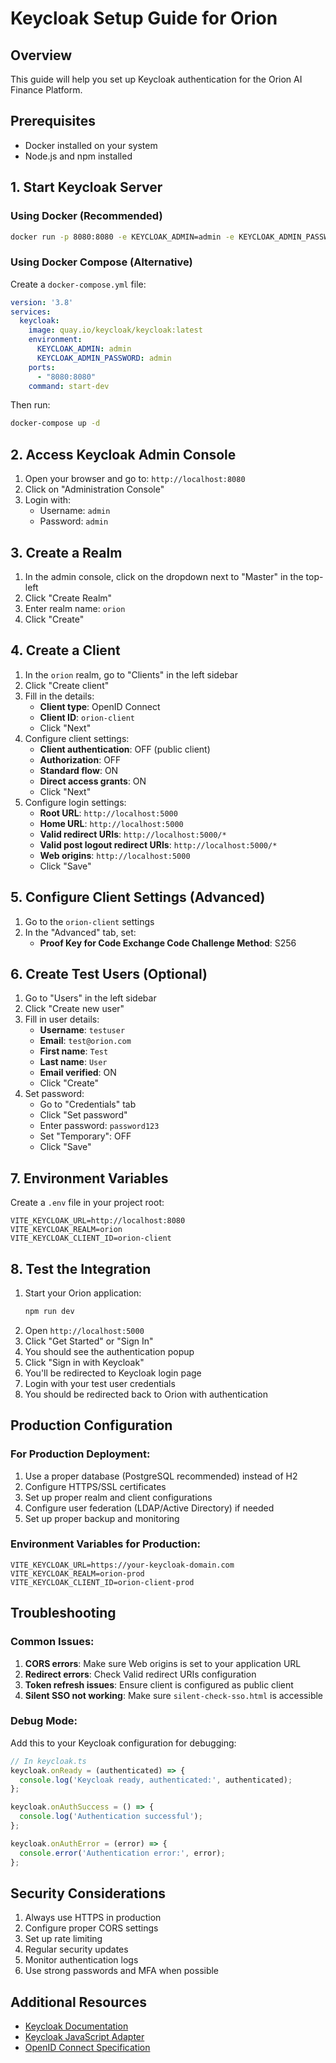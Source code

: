 # Keycloak Setup Guide for Orion

## Overview
This guide will help you set up Keycloak authentication for the Orion AI Finance Platform.

## Prerequisites
- Docker installed on your system
- Node.js and npm installed

## 1. Start Keycloak Server

### Using Docker (Recommended)
```bash
docker run -p 8080:8080 -e KEYCLOAK_ADMIN=admin -e KEYCLOAK_ADMIN_PASSWORD=admin quay.io/keycloak/keycloak:latest start-dev
```

### Using Docker Compose (Alternative)
Create a `docker-compose.yml` file:
```yaml
version: '3.8'
services:
  keycloak:
    image: quay.io/keycloak/keycloak:latest
    environment:
      KEYCLOAK_ADMIN: admin
      KEYCLOAK_ADMIN_PASSWORD: admin
    ports:
      - "8080:8080"
    command: start-dev
```

Then run:
```bash
docker-compose up -d
```

## 2. Access Keycloak Admin Console
1. Open your browser and go to: `http://localhost:8080`
2. Click on "Administration Console"
3. Login with:
   - Username: `admin`
   - Password: `admin`

## 3. Create a Realm
1. In the admin console, click on the dropdown next to "Master" in the top-left
2. Click "Create Realm"
3. Enter realm name: `orion`
4. Click "Create"

## 4. Create a Client
1. In the `orion` realm, go to "Clients" in the left sidebar
2. Click "Create client"
3. Fill in the details:
   - **Client type**: OpenID Connect
   - **Client ID**: `orion-client`
   - Click "Next"
4. Configure client settings:
   - **Client authentication**: OFF (public client)
   - **Authorization**: OFF
   - **Standard flow**: ON
   - **Direct access grants**: ON
   - Click "Next"
5. Configure login settings:
   - **Root URL**: `http://localhost:5000`
   - **Home URL**: `http://localhost:5000`
   - **Valid redirect URIs**: `http://localhost:5000/*`
   - **Valid post logout redirect URIs**: `http://localhost:5000/*`
   - **Web origins**: `http://localhost:5000`
   - Click "Save"

## 5. Configure Client Settings (Advanced)
1. Go to the `orion-client` settings
2. In the "Advanced" tab, set:
   - **Proof Key for Code Exchange Code Challenge Method**: S256

## 6. Create Test Users (Optional)
1. Go to "Users" in the left sidebar
2. Click "Create new user"
3. Fill in user details:
   - **Username**: `testuser`
   - **Email**: `test@orion.com`
   - **First name**: `Test`
   - **Last name**: `User`
   - **Email verified**: ON
   - Click "Create"
4. Set password:
   - Go to "Credentials" tab
   - Click "Set password"
   - Enter password: `password123`
   - Set "Temporary": OFF
   - Click "Save"

## 7. Environment Variables
Create a `.env` file in your project root:
```env
VITE_KEYCLOAK_URL=http://localhost:8080
VITE_KEYCLOAK_REALM=orion
VITE_KEYCLOAK_CLIENT_ID=orion-client
```

## 8. Test the Integration
1. Start your Orion application:
   ```bash
   npm run dev
   ```
2. Open `http://localhost:5000`
3. Click "Get Started" or "Sign In"
4. You should see the authentication popup
5. Click "Sign in with Keycloak"
6. You'll be redirected to Keycloak login page
7. Login with your test user credentials
8. You should be redirected back to Orion with authentication

## Production Configuration

### For Production Deployment:
1. Use a proper database (PostgreSQL recommended) instead of H2
2. Configure HTTPS/SSL certificates
3. Set up proper realm and client configurations
4. Configure user federation (LDAP/Active Directory) if needed
5. Set up proper backup and monitoring

### Environment Variables for Production:
```env
VITE_KEYCLOAK_URL=https://your-keycloak-domain.com
VITE_KEYCLOAK_REALM=orion-prod
VITE_KEYCLOAK_CLIENT_ID=orion-client-prod
```

## Troubleshooting

### Common Issues:
1. **CORS errors**: Make sure Web origins is set to your application URL
2. **Redirect errors**: Check Valid redirect URIs configuration
3. **Token refresh issues**: Ensure client is configured as public client
4. **Silent SSO not working**: Make sure `silent-check-sso.html` is accessible

### Debug Mode:
Add this to your Keycloak configuration for debugging:
```typescript
// In keycloak.ts
keycloak.onReady = (authenticated) => {
  console.log('Keycloak ready, authenticated:', authenticated);
};

keycloak.onAuthSuccess = () => {
  console.log('Authentication successful');
};

keycloak.onAuthError = (error) => {
  console.error('Authentication error:', error);
};
```

## Security Considerations
1. Always use HTTPS in production
2. Configure proper CORS settings
3. Set up rate limiting
4. Regular security updates
5. Monitor authentication logs
6. Use strong passwords and MFA when possible

## Additional Resources
- [Keycloak Documentation](https://www.keycloak.org/documentation)
- [Keycloak JavaScript Adapter](https://www.keycloak.org/docs/latest/securing_apps/#_javascript_adapter)
- [OpenID Connect Specification](https://openid.net/connect/)

